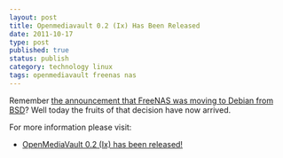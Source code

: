 ```yaml
--- 
layout: post 
title: Openmediavault 0.2 (Ix) Has Been Released 
date: 2011-10-17
type: post 
published: true 
status: publish
category: technology linux
tags: openmediavault freenas nas
---
```


Remember [the announcement that FreeNAS was moving to Debian from BSD](http://www.freenas.org/about/history.html)?
Well today the fruits of that decision have now arrived.

<!--more-->

For more information please visit:

   * [OpenMediaVault 0.2 (Ix) has been released!](http://blog.openmediavault.org/?p=487)

